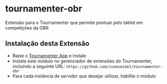 # tournamenter-obr
Extensão para o Tournamenter que permite pontuar pelo tablet em competições da OBR

## Instalação desta Extensão
* Baixe o [Tournamenter App](https://github.com/ivanseidel/TournamenterApp) e instale
* Instale este módulo no gerenciador de extensões do Tournamenter, incluindo a seguinte URL: `https://github.com/ivanseidel/tournamenter-obr`
* Para cada instância de servidor que desejar utilizar, habilite o módulo
